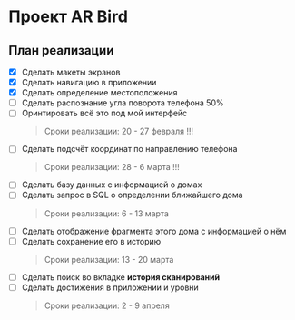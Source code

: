 # Проект AR Bird
План реализации
----
- [x] Сделать макеты экранов 
- [x] Сделать навигацию в приложении
- [x] Сделать определение местоположения
- [ ] Сделать распознание угла поворота телефона 50%
- [ ] Оринтировать всё это под мой интерфейс 
    > Сроки реализации: 20 - 27 февраля !!!
- [ ] Сделать подсчёт координат по направлению телефона
    > Сроки реализации: 28 - 6 марта !!!
- [ ] Сделать базу данных с информацией о домах
- [ ] Сделать запрос в SQL о определении ближайшего дома
    > Сроки реализации: 6 - 13 марта 
- [ ] Сделать отображение фрагмента этого дома с информацией о нём
- [ ] Сделать сохранение его в историю
    > Сроки реализации: 13 - 20 марта 
- [ ] Сделать поиск во вкладке **история сканирований** 
- [ ] Сделать достижения в приложении и уровни
    > Сроки реализации: 2 - 9 апреля 
